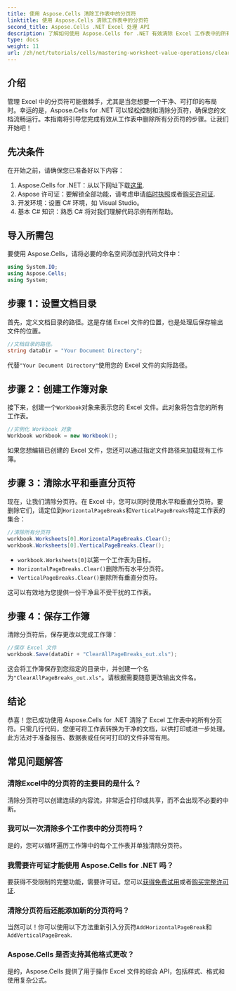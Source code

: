 ```yaml
---
title: 使用 Aspose.Cells 清除工作表中的分页符
linktitle: 使用 Aspose.Cells 清除工作表中的分页符
second_title: Aspose.Cells .NET Excel 处理 API
description: 了解如何使用 Aspose.Cells for .NET 有效清除 Excel 工作表中的所有分页符。本分步指南简化了该过程。
type: docs
weight: 11
url: /zh/net/tutorials/cells/mastering-worksheet-value-operations/clear-page-breaks/
---
```

## 介绍

管理 Excel 中的分页符可能很棘手，尤其是当您想要一个干净、可打印的布局时。幸运的是，Aspose.Cells for .NET 可以轻松控制和清除分页符，确保您的文档流畅运行。本指南将引导您完成有效从工作表中删除所有分页符的步骤。让我们开始吧！

## 先决条件

在开始之前，请确保您已准备好以下内容：

1.  Aspose.Cells for .NET：从以下网址下载[这里](https://releases.aspose.com/cells/net/).
2. Aspose 许可证：要解锁全部功能，请考虑申请[临时执照](https://purchase.aspose.com/temporary-license/)或者[购买许可证](https://purchase.aspose.com/buy).
3. 开发环境：设置 C# 环境，如 Visual Studio。
4. 基本 C# 知识：熟悉 C# 将对我们理解代码示例有所帮助。

## 导入所需包

要使用 Aspose.Cells，请将必要的命名空间添加到代码文件中：

```csharp
using System.IO;
using Aspose.Cells;
using System;
```

## 步骤 1：设置文档目录

首先，定义文档目录的路径。这是存储 Excel 文件的位置，也是处理后保存输出文件的位置。

```csharp
//文档目录的路径。
string dataDir = "Your Document Directory";
```

代替`"Your Document Directory"`使用您的 Excel 文件的实际路径。

## 步骤 2：创建工作簿对象

接下来，创建一个`Workbook`对象来表示您的 Excel 文件。此对象将包含您的所有工作表。

```csharp
//实例化 Workbook 对象
Workbook workbook = new Workbook();
```

如果您想编辑已创建的 Excel 文件，您还可以通过指定文件路径来加载现有工作簿。

## 步骤 3：清除水平和垂直分页符

现在，让我们清除分页符。在 Excel 中，您可以同时使用水平和垂直分页符。要删除它们，请定位到`HorizontalPageBreaks`和`VerticalPageBreaks`特定工作表的集合：

```csharp
//清除所有分页符
workbook.Worksheets[0].HorizontalPageBreaks.Clear();
workbook.Worksheets[0].VerticalPageBreaks.Clear();
```

- `workbook.Worksheets[0]`以第一个工作表为目标。
- `HorizontalPageBreaks.Clear()`删除所有水平分页符。
- `VerticalPageBreaks.Clear()`删除所有垂直分页符。

这可以有效地为您提供一份干净且不受干扰的工作表。

## 步骤 4：保存工作簿

清除分页符后，保存更改以完成工作簿：

```csharp
//保存 Excel 文件
workbook.Save(dataDir + "ClearAllPageBreaks_out.xls");
```

这会将工作簿保存到您指定的目录中，并创建一个名为`"ClearAllPageBreaks_out.xls"`。请根据需要随意更改输出文件名。

## 结论

恭喜！您已成功使用 Aspose.Cells for .NET 清除了 Excel 工作表中的所有分页符。只需几行代码，您便可将工作表转换为干净的文档，以供打印或进一步处理。此方法对于准备报告、数据表或任何可打印的文件非常有用。

## 常见问题解答

### 清除Excel中的分页符的主要目的是什么？  
清除分页符可以创建连续的内容流，非常适合打印或共享，而不会出现不必要的中断。

### 我可以一次清除多个工作表中的分页符吗？  
是的，您可以循环遍历工作簿中的每个工作表并单独清除分页符。

### 我需要许可证才能使用 Aspose.Cells for .NET 吗？  
要获得不受限制的完整功能，需要许可证。您可以[获得免费试用](https://releases.aspose.com/)或者[购买完整许可证](https://purchase.aspose.com/buy).

### 清除分页符后还能添加新的分页符吗？  
当然可以！你可以使用以下方法重新引入分页符`AddHorizontalPageBreak`和`AddVerticalPageBreak`.

### Aspose.Cells 是否支持其他格式更改？  
是的，Aspose.Cells 提供了用于操作 Excel 文件的综合 API，包括样式、格式和使用复杂公式。